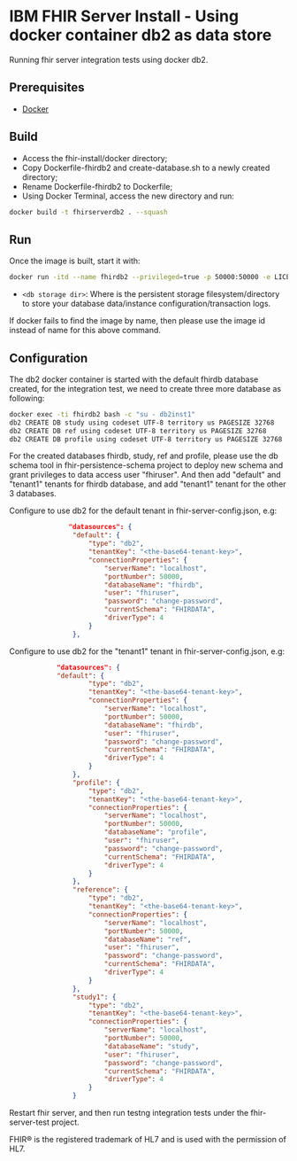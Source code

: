 # IBM FHIR Server Install - Using docker container db2 as data store

Running fhir server integration tests using docker db2.

## Prerequisites

- [Docker](https://www.docker.com)

## Build
- Access the fhir-install/docker directory;
- Copy Dockerfile-fhirdb2 and create-database.sh to a newly created directory;
- Rename Dockerfile-fhirdb2 to Dockerfile;
- Using Docker Terminal, access the new directory and run:

```sh
docker build -t fhirserverdb2 . --squash
```

## Run
 
Once the image is built, start it with:

```sh
docker run -itd --name fhirdb2 --privileged=true -p 50000:50000 -e LICENSE=accept -e DB2INST1_PASSWORD=change-password  -v <db storage dir>:/database fhirserverdb2
```
* `<db storage dir>`: Where is the persistent storage filesystem/directory to store your database data/instance configuration/transaction logs.
 
If docker fails to find the image by name, then please use the image id instead of name for this above command.

## Configuration

The db2 docker container is started with the default fhirdb database created, for the integration test, we need to create three more database as following:

```sh
docker exec -ti fhirdb2 bash -c "su - db2inst1"
db2 CREATE DB study using codeset UTF-8 territory us PAGESIZE 32768
db2 CREATE DB ref using codeset UTF-8 territory us PAGESIZE 32768
db2 CREATE DB profile using codeset UTF-8 territory us PAGESIZE 32768
```

For the created databases fhirdb, study, ref and profile, please use the db schema tool in fhir-persistence-schema project to deploy new schema and grant privileges to data access user "fhiruser". And then add "default" and "tenant1" tenants for fhirdb database, and add "tenant1" tenant for the other 3 databases.  

Configure to use db2 for the default tenant in fhir-server-config.json, e.g:

```json
			   "datasources": {
                "default": {
                    "type": "db2",
                    "tenantKey": "<the-base64-tenant-key>",
                    "connectionProperties": {
                        "serverName": "localhost",
                        "portNumber": 50000,
                        "databaseName": "fhirdb",
                        "user": "fhiruser",
                        "password": "change-password",
                        "currentSchema": "FHIRDATA",
                        "driverType": 4
                    }
                },
```

Configure to use db2 for the "tenant1" tenant in fhir-server-config.json, e.g:

```json
			"datasources": {
			"default": {
                    "type": "db2",
                    "tenantKey": "<the-base64-tenant-key>",
                    "connectionProperties": {
                        "serverName": "localhost",
                        "portNumber": 50000,
                        "databaseName": "fhirdb",
                        "user": "fhiruser",
                        "password": "change-password",
                        "currentSchema": "FHIRDATA",
                        "driverType": 4
                    }
                },
				"profile": {
					"type": "db2",
                    "tenantKey": "<the-base64-tenant-key>",
                    "connectionProperties": {
                        "serverName": "localhost",
                        "portNumber": 50000,
                        "databaseName": "profile",
                        "user": "fhiruser",
                        "password": "change-password",
                        "currentSchema": "FHIRDATA",
                        "driverType": 4
					}
				},
				"reference": {
					"type": "db2",
                    "tenantKey": "<the-base64-tenant-key>",
                    "connectionProperties": {
                        "serverName": "localhost",
                        "portNumber": 50000,
                        "databaseName": "ref",
                        "user": "fhiruser",
                        "password": "change-password",
                        "currentSchema": "FHIRDATA",
                        "driverType": 4
					}
				},
				"study1": {
					"type": "db2",
                    "tenantKey": "<the-base64-tenant-key>",
                    "connectionProperties": {
                        "serverName": "localhost",
                        "portNumber": 50000,
                        "databaseName": "study",
                        "user": "fhiruser",
                        "password": "change-password",
                        "currentSchema": "FHIRDATA",
                        "driverType": 4
					}
				}
```

Restart fhir server, and then run testng integration tests under the fhir-server-test project.

FHIR® is the registered trademark of HL7 and is used with the permission of HL7.
